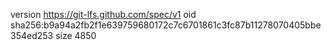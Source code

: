 version https://git-lfs.github.com/spec/v1
oid sha256:b9a94a2fb2f1e639759680172c7c6701861c3fc87b11278070405bbe354ed253
size 4850
